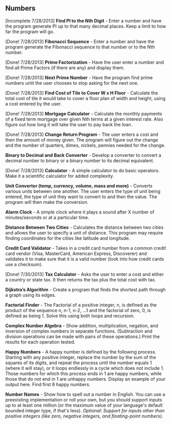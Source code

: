 Numbers
---------

[Incomplete 7/28/2013]
**Find PI to the Nth Digit** - Enter a number and have the program generate PI up to that many decimal places. Keep a limit to how far the program will go.

[Done! 7/28/2013]
**Fibonacci Sequence** - Enter a number and have the program generate the Fibonacci sequence to that number or to the Nth number.

[Done! 7/28/2013]
**Prime Factorization** - Have the user enter a number and find all Prime Factors (if there are any) and display them.

[Done! 7/28/2013]
**Next Prime Number** - Have the program find prime numbers until the user chooses to stop asking for the next one.

[Done! 7/28/2013]
**Find Cost of Tile to Cover W x H Floor** - Calculate the total cost of tile it would take to cover a floor plan of width and height, using a cost entered by the user.

[Done! 7/28/2013]
**Mortgage Calculator** - Calculate the monthly payments of a fixed term mortgage over given Nth terms at a given interest rate. Also figure out how long it will take the user to pay back the loan.

[Done! 7/28/2013]
**Change Return Program** - The user enters a cost and then the amount of money given. The program will figure out the change and the number of quarters, dimes, nickels, pennies needed for the change.


**Binary to Decimal and Back Converter** - Develop a converter to convert a decimal number to binary or a binary number to its decimal equivalent.

[Done! 7/28/2013]
**Calculator** - A simple calculator to do basic operators. Make it a scientific calculator for added complexity.


**Unit Converter (temp, currency, volume, mass and more)** - Converts various units between one another. The user enters the type of unit being entered, the type of unit they want to convert to and then the value. The program will then make the conversion.


**Alarm Clock** - A simple clock where it plays a sound after X number of minutes/seconds or at a particular time.


**Distance Between Two Cities** - Calculates the distance between two cities and allows the user to specify a unit of distance. This program may require finding coordinates for the cities like latitude and longitude.


**Credit Card Validator** - Takes in a credit card number from a common credit card vendor (Visa, MasterCard, American Express, Discoverer) and validates it to make sure that it is a valid number (look into how credit cards use a checksum).

[Done! 7/30/2013]
**Tax Calculator** - Asks the user to enter a cost and either a country or state tax. It then returns the tax plus the total cost with tax.


**Dijkstra’s Algorithm** - Create a program that finds the shortest path through a graph using its edges.


**Factorial Finder** - The Factorial of a positive integer, n, is defined as the product of the sequence n, n-1, n-2, ...1 and the factorial of zero, 0, is defined as being 1. Solve this using both loops and recursion.


**Complex Number Algebra** - Show addition, multiplication, negation, and inversion of complex numbers in separate functions. (Subtraction and division operations can be made with pairs of these operations.) Print the results for each operation tested.


**Happy Numbers** - A happy number is defined by the following process. Starting with any positive integer, replace the number by the sum of the squares of its digits, and repeat the process until the number equals 1 (where it will stay), or it loops endlessly in a cycle which does not include 1. Those numbers for which this process ends in 1 are happy numbers, while those that do not end in 1 are unhappy numbers. Display an example of your output here. Find first 8 happy numbers.


**Number Names** - Show how to spell out a number in English. You can use a preexisting implementation or roll your own, but you should support inputs up to at least one million (or the maximum value of your language's default bounded integer type, if that's less). *Optional: Support for inputs other than positive integers (like zero, negative integers, and floating-point numbers).*
